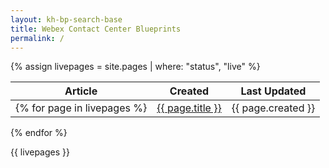 ```yaml
---
layout: kh-bp-search-base
title: Webex Contact Center Blueprints
permalink: /
---
```


{% assign livepages = site.pages | where: "status", "live" %}

| Article | Created | Last Updated |
| :-: | :-: | :-: |
{% for page in livepages %} | [{{ page.title }}]({{site.baseurl}}{{page.url}}) | {{ page.created }} | {{page.updated}} | 
{% endfor %}

{{ livepages }}

